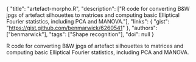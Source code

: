 {
  "title": "artefact-morpho.R",
  "description": ["R code for converting B&W jpgs of artefact silhouettes to matrices and computing basic Elliptical Fourier statistics, including PCA and MANOVA."],
  "links": {
    "gist": "https://gist.github.com/benmarwick/6260541"
  },
  "authors": ["benmarwick"],
  "tags": ["Shape recognition"],
  "doi": null
}

<!-- Generated by csv2md.R – do not edit by hand -->

R code for converting B&W jpgs of artefact silhouettes to matrices and computing basic Elliptical Fourier statistics, including PCA and MANOVA.